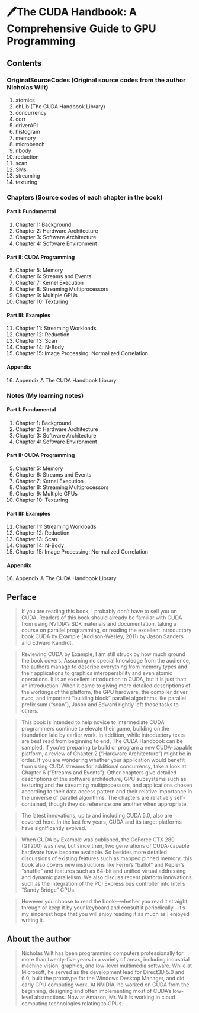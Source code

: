 # :pen:The CUDA Handbook: A Comprehensive Guide to GPU Programming

## Contents

### OriginalSourceCodes (Original source codes from the author Nicholas Wilt)

1. atomics
2. chLib (The CUDA Handbook Library)
3. concurrency
4. corr
5. driverAPI
6. histogram
7. memory
8. microbench
9. nbody
10. reduction
11. scan
12. SMs
13. streaming
14. texturing

### Chapters (Source codes of each chapter in the book)

#### Part I: Fundamental

1. Chapter 1: Background
2. Chapter 2: Hardware Architecture
3. Chapter 3: Software Architecture
4. Chapter 4: Software Environment

#### Part II: CUDA Programming 

5. Chapter 5: Memory
6. Chapter 6: Streams and Events
7. Chapter 7: Kernel Execution
8. Chapter 8: Streaming Multiprocessors
9. Chapter 9: Multiple GPUs
10. Chapter 10: Texturing

#### Part III: Examples

11. Chapter 11: Streaming Workloads
12. Chapter 12: Reduction
13. Chapter 13: Scan
14. Chapter 14: N-Body
15. Chapter 15: Image Processing: Normalized Correlation

#### Appendix

16. Appendix A The CUDA Handbook Library
 
### Notes (My learning notes)

#### Part I: Fundamental

1. Chapter 1: Background
2. Chapter 2: Hardware Architecture
3. Chapter 3: Software Architecture
4. Chapter 4: Software Environment

#### Part II: CUDA Programming 

5. Chapter 5: Memory
6. Chapter 6: Streams and Events
7. Chapter 7: Kernel Execution
8. Chapter 8: Streaming Multiprocessors
9. Chapter 9: Multiple GPUs
10. Chapter 10: Texturing

#### Part III: Examples

11. Chapter 11: Streaming Workloads
12. Chapter 12: Reduction
13. Chapter 13: Scan
14. Chapter 14: N-Body
15. Chapter 15: Image Processing: Normalized Correlation

#### Appendix

16. Appendix A The CUDA Handbook Library

## Perface

>If you are reading this book, I probably don’t have to sell you on CUDA. Readers of this book should already be familiar with CUDA from using NVIDIA’s SDK materials and documentation, taking a course on parallel programming, or reading the excellent introductory book CUDA by Example (Addison-Wesley, 2011) by Jason Sanders and Edward Kandrot.

>Reviewing CUDA by Example, I am still struck by how much ground the book covers. Assuming no special knowledge from the audience, the authors manage to describe everything from memory types and their applications to graphics interoperability and even atomic operations. It is an excellent introduction to CUDA, but it is just that: an introduction. When it came to giving more detailed descriptions of the workings of the platform, the GPU hardware, the compiler driver nvcc, and important “building block” parallel algorithms like parallel prefix sum (“scan”), Jason and Edward rightly left those tasks to others.

>This book is intended to help novice to intermediate CUDA programmers continue to elevate their game, building on the foundation laid by earlier work. In addition, while introductory texts are best read from beginning to end, The CUDA Handbook can be sampled. If you’re preparing to build or program a new CUDA-capable platform, a review of Chapter 2 (“Hardware Architecture”) might be in order. If you are wondering whether your application would benefit from using CUDA streams for additional concurrency, take a look at Chapter 6 (“Streams and Events”). Other chapters give detailed descriptions of the software architecture, GPU subsystems such as texturing and the streaming multiprocessors, and applications chosen according to their data access pattern and their relative importance in the universe of parallel algorithms. The chapters are relatively self-contained, though they do reference one another when appropriate.

>The latest innovations, up to and including CUDA 5.0, also are covered here. In the last few years, CUDA and its target platforms have significantly evolved.

>When CUDA by Example was published, the GeForce GTX 280 (GT200) was new, but since then, two generations of CUDA-capable hardware have become available. So besides more detailed discussions of existing features such as mapped pinned memory, this book also covers new instructions like Fermi’s “ballot” and Kepler’s “shuffle” and features such as 64-bit and unified virtual addressing and dynamic parallelism. We also discuss recent platform innovations, such as the integration of the PCI Express bus controller into Intel’s “Sandy Bridge” CPUs.

>However you choose to read the book—whether you read it straight through or keep it by your keyboard and consult it periodically—it’s my sincerest hope that you will enjoy reading it as much as I enjoyed writing it.

## About the author

>Nicholas Wilt has been programming computers professionally for more than twenty-five years in a variety of areas, including industrial machine vision, graphics, and low-level multimedia software. While at Microsoft, he served as the development lead for Direct3D 5.0 and 6.0, built the prototype for the Windows Desktop Manager, and did early GPU computing work. At NVIDIA, he worked on CUDA from the beginning, designing and often implementing most of CUDA’s low-level abstractions. Now at Amazon, Mr. Wilt is working in cloud computing technologies relating to GPUs.